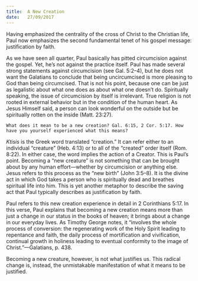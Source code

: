 ```yaml
---
title:  A New Creation
date:   27/09/2017
---
```


Having emphasized the centrality of the cross of Christ to the Christian life, Paul now emphasizes the second fundamental tenet of his gospel message: justification by faith.

As we have seen all quarter, Paul basically has pitted circumcision against the gospel. Yet, he’s not against the practice itself. Paul has made several strong statements against circumcision (see Gal. 5:2–4), but he does not want the Galatians to conclude that being uncircumcised is more pleasing to God than being circumcised. That is not his point, because one can be just as legalistic about what one does as about what one doesn’t do. Spiritually speaking, the issue of circumcision by itself is irrelevant. True religion is not rooted in external behavior but in the condition of the human heart. As Jesus Himself said, a person can look wonderful on the outside but be spiritually rotten on the inside (Matt. 23:27).

`What does it mean to be a new creation? Gal. 6:15, 2 Cor. 5:17. How have you yourself experienced what this means?`

_Ktisis_ is the Greek word translated “creation.” It can refer either to an individual “creature” (Heb. 4:13) or to all of the “created” order itself (Rom. 8:22). In either case, the word implies the action of a Creator. This is Paul’s point. Becoming a “new creature” is not something that can be brought about by any human effort—whether by circumcision or anything else. Jesus refers to this process as the “new birth” (John 3:5–8). It is the divine act in which God takes a person who is spiritually dead and breathes spiritual life into him. This is yet another metaphor to describe the saving act that Paul typically describes as justification by faith.

Paul refers to this new creation experience in detail in 2 Corinthians 5:17. In this verse, Paul explains that becoming a new creation means more than just a change in our status in the books of heaven; it brings about a change in our everyday lives. As Timothy George notes, it “involves the whole process of conversion: the regenerating work of the Holy Spirit leading to repentance and faith, the daily process of mortification and vivification, continual growth in holiness leading to eventual conformity to the image of Christ.”—Galatians, p. 438.

Becoming a new creature, however, is not what justifies us. This radical change is, instead, the unmistakable manifestation of what it means to be justified.
